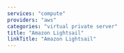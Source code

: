 ```yaml
---
services: "compute"
providers: "aws"
categories: "virtual private server"
title: "Amazon Lightsail"
linkTitle: "Amazon Lightsail"
---
```

